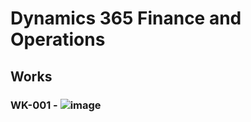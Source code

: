 # Dynamics 365 Finance and Operations

## Works
### WK-001 - ![image](https://github.com/Viniiixz/worksD365FO/assets/66135817/6fcbffcf-7f39-437a-92e9-d77f395b48d9)
